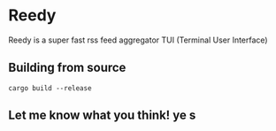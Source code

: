 # Reedy

Reedy is a super fast rss feed aggregator TUI (Terminal User Interface)

## Building from source

`cargo build --release`

## Let me know what you think! ye s
